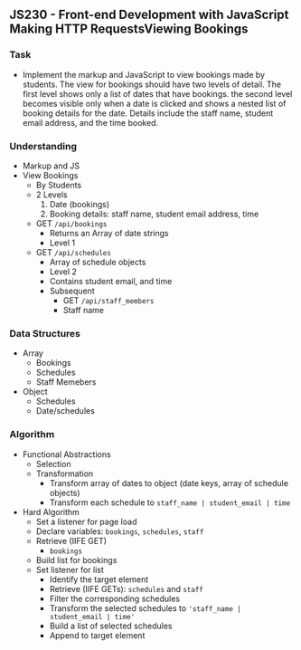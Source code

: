 ## JS230 - Front-end Development with JavaScript Making HTTP RequestsViewing Bookings

### Task
- Implement the markup and JavaScript to view bookings made by students. The view for bookings should have two levels of detail. The first level shows only a list of dates that have bookings. the second level becomes visible only when a date is clicked and shows a nested list of booking details for the date. Details include the staff name, student email address, and the time booked.

### Understanding
- Markup and JS
- View Bookings
  + By Students
  + 2 Levels
    1. Date (bookings)
    2. Booking details: staff name, student email address, time
  + GET `/api/bookings`
    * Returns an Array of date strings
    * Level 1
  + GET `/api/schedules`
    * Array of schedule objects
    * Level 2
    * Contains student email, and time
    * Subsequent 
      - GET `/api/staff_members`
      - Staff name

### Data Structures
- Array
  + Bookings
  + Schedules
  + Staff Memebers
- Object
  + Schedules
  + Date/schedules

### Algorithm
- Functional Abstractions
  + Selection
  + Transformation
    * Transform array of dates to object (date keys, array of schedule objects)
    * Transform each schedule to `staff_name | student_email | time`
- Hard Algorithm
  + Set a listener for page load
  + Declare variables: `bookings`, `schedules`, `staff`
  + Retrieve (IIFE GET)
    * `bookings`
  + Build list for bookings
  + Set listener for list
    * Identify the target element
    * Retrieve (IIFE GETs): `schedules` and `staff`
    * Filter the corresponding schedules
    * Transform the selected schedules to `'staff_name | student_email | time'`
    * Build a list of selected schedules
    * Append to target element

